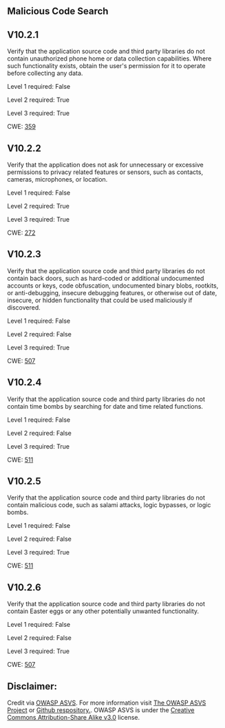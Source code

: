 ##  Malicious Code Search

## V10.2.1

Verify that the application source code and third party libraries do not contain unauthorized phone home or data collection capabilities. Where such functionality exists, obtain the user's permission for it to operate before collecting any data.

Level 1 required: False

Level 2 required: True

Level 3 required: True

CWE: [359](https://cwe.mitre.org/data/definitions/359)

## V10.2.2

Verify that the application does not ask for unnecessary or excessive permissions to privacy related features or sensors, such as contacts, cameras, microphones, or location.

Level 1 required: False

Level 2 required: True

Level 3 required: True

CWE: [272](https://cwe.mitre.org/data/definitions/272)

## V10.2.3

Verify that the application source code and third party libraries do not contain back doors, such as hard-coded or additional undocumented accounts or keys, code obfuscation, undocumented binary blobs, rootkits, or anti-debugging, insecure debugging features, or otherwise out of date, insecure, or hidden functionality that could be used maliciously if discovered.

Level 1 required: False

Level 2 required: False

Level 3 required: True

CWE: [507](https://cwe.mitre.org/data/definitions/507)

## V10.2.4

Verify that the application source code and third party libraries do not contain time bombs by searching for date and time related functions.

Level 1 required: False

Level 2 required: False

Level 3 required: True

CWE: [511](https://cwe.mitre.org/data/definitions/511)

## V10.2.5

Verify that the application source code and third party libraries do not contain malicious code, such as salami attacks, logic bypasses, or logic bombs.

Level 1 required: False

Level 2 required: False

Level 3 required: True

CWE: [511](https://cwe.mitre.org/data/definitions/511)

## V10.2.6

Verify that the application source code and third party libraries do not contain Easter eggs or any other potentially unwanted functionality.

Level 1 required: False

Level 2 required: False

Level 3 required: True

CWE: [507](https://cwe.mitre.org/data/definitions/507)



## Disclaimer:

Credit via [OWASP ASVS](https://owasp.org/www-project-application-security-verification-standard/). For more information visit [The OWASP ASVS Project](https://owasp.org/www-project-application-security-verification-standard/) or [Github respository.](https://github.com/OWASP/ASVS). OWASP ASVS is under the [Creative Commons Attribution-Share Alike v3.0](https://creativecommons.org/licenses/by-sa/3.0/) license.
